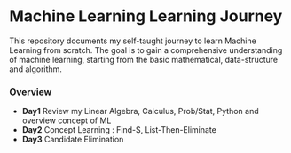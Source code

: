 # Machine Learning Learning Journey

This repository documents my self-taught journey to learn Machine Learning from scratch. The goal is to gain a comprehensive understanding of machine learning, starting from the basic mathematical, data-structure and algorithm.

### Overview

- **Day1** Review my Linear Algebra, Calculus, Prob/Stat, Python and overview concept of ML
- **Day2** Concept Learning : Find-S, List-Then-Eliminate
- **Day3** Candidate Elimination
